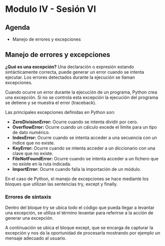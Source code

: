 # Modulo IV - Sesión VI

## Agenda

- Manejo de errores y excepciones

## Manejo de errores y excepciones

**¿Qué es una excepción?**
Una declaración o expresión estando sintácticamente correcta, puede generar un error cuando se intenta ejecutar. Los errores detectados durante la ejecución se llaman excepciones.

Cuando ocurre un error durante la ejecución de un programa, Python crea una excepción. Si no se controla esta excepción la ejecución del programa se detiene y se muestra el error (traceback).

Las principales excepciones definidas en Python son:

- **ZeroDivisionError:** Ocurre cuando se intenta dividir por cero.
- **OverflowError:** Ocurre cuando un cálculo excede el límite para un tipo de dato numérico.
- **IndexError:** Ocurre cuando se intenta acceder a una secuencia con un índice que no existe.
- **KeyError:** Ocurre cuando se intenta acceder a un diccionario con una clave que no existe.
- **FileNotFoundError:** Ocurre cuando se intenta acceder a un fichero que no existe en la ruta indicada.
- **ImportError:** Ocurre cuando falla la importación de un módulo.

En el caso de Python, el manejo de excepciones se hace mediante los bloques que utilizan las sentencias try, except y finally.

### Errores de sintaxis

Dentro del bloque try se ubica todo el código que pueda llegar a levantar una excepción, se utiliza el término levantar para referirse a la acción de generar una excepción.

A continuación se ubica el bloque except, que se encarga de capturar la excepción y nos da la oportunidad de procesarla mostrando por ejemplo un mensaje adecuado al usuario.
